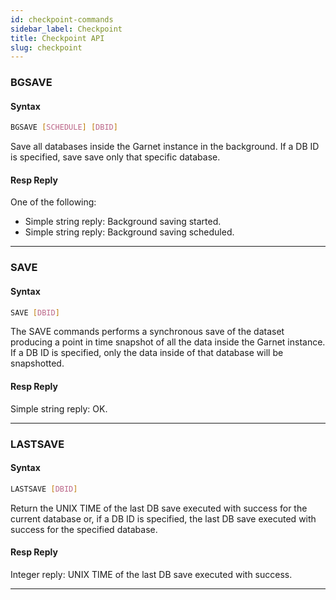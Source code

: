 ```yaml
---
id: checkpoint-commands
sidebar_label: Checkpoint
title: Checkpoint API
slug: checkpoint
---
```


### BGSAVE
#### Syntax

```bash
BGSAVE [SCHEDULE] [DBID]
```

Save all databases inside the Garnet instance in the background. If a DB ID is specified, save save only that specific database.

#### Resp Reply

One of the following:

* Simple string reply: Background saving started.
* Simple string reply: Background saving scheduled.

---

### SAVE

#### Syntax

```bash
SAVE [DBID]
```

The SAVE commands performs a synchronous save of the dataset producing a point in time snapshot of all the data inside the Garnet instance. If a DB ID is specified, only the data inside of that database will be snapshotted.

#### Resp Reply

Simple string reply: OK.

---
### LASTSAVE
#### Syntax

```bash
LASTSAVE [DBID]
```

Return the UNIX TIME of the last DB save executed with success for the current database or, if a DB ID is specified, the last DB save executed with success for the specified database.

#### Resp Reply

Integer reply: UNIX TIME of the last DB save executed with success.

---